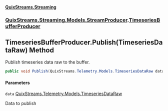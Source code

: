 #### [QuixStreams.Streaming](index.md 'index')
### [QuixStreams.Streaming.Models.StreamProducer](QuixStreams.Streaming.Models.StreamProducer.md 'QuixStreams.Streaming.Models.StreamProducer').[TimeseriesBufferProducer](TimeseriesBufferProducer.md 'QuixStreams.Streaming.Models.StreamProducer.TimeseriesBufferProducer')

## TimeseriesBufferProducer.Publish(TimeseriesDataRaw) Method

Publish timeseries data raw to the buffer.

```csharp
public void Publish(QuixStreams.Telemetry.Models.TimeseriesDataRaw data);
```
#### Parameters

<a name='QuixStreams.Streaming.Models.StreamProducer.TimeseriesBufferProducer.Publish(QuixStreams.Telemetry.Models.TimeseriesDataRaw).data'></a>

`data` [QuixStreams.Telemetry.Models.TimeseriesDataRaw](https://docs.microsoft.com/en-us/dotnet/api/QuixStreams.Telemetry.Models.TimeseriesDataRaw 'QuixStreams.Telemetry.Models.TimeseriesDataRaw')

Data to publish